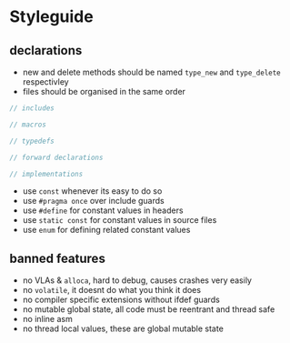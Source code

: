 # Styleguide

## declarations
* new and delete methods should be named `type_new` and `type_delete` respectivley
* files should be organised in the same order

```c
// includes

// macros

// typedefs

// forward declarations

// implementations
```

* use `const` whenever its easy to do so
* use `#pragma once` over include guards
* use `#define` for constant values in headers
* use `static const` for constant values in source files
* use `enum` for defining related constant values

## banned features
* no VLAs & `alloca`, hard to debug, causes crashes very easily
* no `volatile`, it doesnt do what you think it does
* no compiler specific extensions without ifdef guards
* no mutable global state, all code must be reentrant and thread safe
* no inline asm
* no thread local values, these are global mutable state
